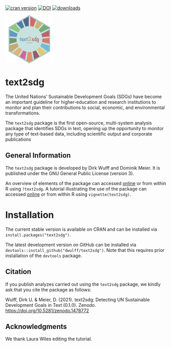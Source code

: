 [![cran version](http://www.r-pkg.org/badges/version/text2sdg)](https://CRAN.R-project.org/package=text2sdg)
[![DOI](https://zenodo.org/badge/DOI/10.5281/zenodo.596640.svg)](https://doi.org/10.5281/zenodo.596640)
[![downloads](https://cranlogs.r-pkg.org/badges/grand-total/text2sdg?color=yellow)](https://CRAN.R-project.org/package=text2sdg)

<img src="man/figures/text2sdg.png" style="height:150px"></img>

# text2sdg

The United Nations’ Sustainable Development Goals (SDGs) have become an important guideline for higher-education and research institutions to monitor and plan their contributions to social, economic, and environmental transformations.

The `text2sdg` package is the first open-source, multi-system analysis package that identifies SDGs in text, opening up the opportunity to monitor any type of text-based data, including scientific output and corporate publications


## General Information

The `text2sdg` package is developed by Dirk Wulff and Dominik Meier. It is published under the GNU General Public License (version 3).

An overview of elements of the package can accessed
[online](http://dwfulff.github.io/text2sdg/reference/text2sdg.html) or from within R using `?text2sdg`. A tutorial illustrating the use of the package can accessed
[online](http://dwfulff.github.io/text2sdg/articles/text2sdg.html) or from within R using `vignette(text2sdg)`.

# Installation

The current stable version is available on CRAN and can be installed via `install.packages("text2sdg")`.

The latest development version on GitHub can be installed via `devtools::install_github("dwulff/text2sdg")`. Note that this requires prior installation of the `devtools` package.  

## Citation

If you publish analyzes carried out using the `text2sdg` package, we kindly ask that you cite the package as follows:

Wulff, Dirk U. & Meier, D. (2021). text2sdg: Detecting UN Sustainable Development Goals in Text (0.1.0). Zenodo. https://doi.org/10.5281/zenodo.1478772

## Acknowledgments

We thank Laura Wiles editing the tutorial.
